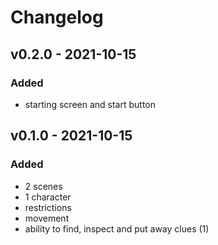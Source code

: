 # Changelog

## v0.2.0 - 2021-10-15
### Added
- starting screen and start button

## v0.1.0 - 2021-10-15
### Added
- 2 scenes
- 1 character
- restrictions
- movement
- ability to find, inspect and put away clues (1)
